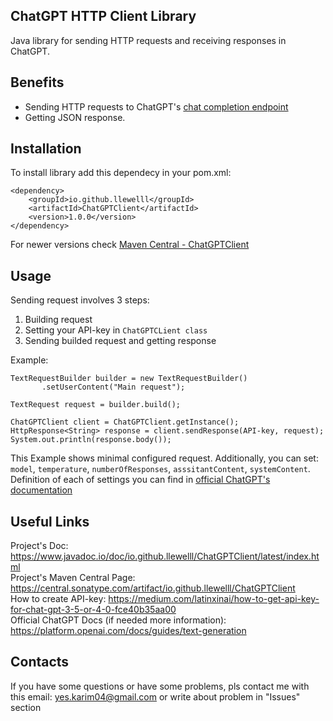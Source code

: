 ## ChatGPT HTTP Client Library  

Java library for sending HTTP requests and receiving responses in ChatGPT.  

## Benefits  
- Sending HTTP requests to ChatGPT's [chat completion endpoint](https://platform.openai.com/docs/api-reference/introduction)
- Getting JSON response.  

## Installation  
To install library add this dependecy in your pom.xml:
```
<dependency>
    <groupId>io.github.llewelll</groupId>
    <artifactId>ChatGPTClient</artifactId>
    <version>1.0.0</version>
</dependency>
```
For newer versions check [Maven Central - ChatGPTClient](https://central.sonatype.com/artifact/io.github.llewelll/ChatGPTClient/versions)

## Usage  

Sending request involves 3 steps:
1. Building request
2. Setting your API-key in ``` ChatGPTCLient class ```
3. Sending builded request and getting response

Example:
```
TextRequestBuilder builder = new TextRequestBuilder()
       .setUserContent("Main request"); 

TextRequest request = builder.build();

ChatGPTClient client = ChatGPTClient.getInstance();
HttpResponse<String> response = client.sendResponse(API-key, request);
System.out.println(response.body());
```
This Example shows minimal configured request. Additionally, you can set: ```model```, ```temperature```, ```numberOfResponses```, ```asssitantContent```, ```systemContent```.
Definition of each of settings you can find in [official ChatGPT's documentation](https://platform.openai.com/docs/api-reference/chat/create#chat-create-messages)

## Useful Links
Project's Doc: https://www.javadoc.io/doc/io.github.llewelll/ChatGPTClient/latest/index.html <br />
Project's Maven Central Page: https://central.sonatype.com/artifact/io.github.llewelll/ChatGPTClient <br />
How to create API-key: https://medium.com/latinxinai/how-to-get-api-key-for-chat-gpt-3-5-or-4-0-fce40b35aa00 <br />
Official ChatGPT Docs (if needed more information): https://platform.openai.com/docs/guides/text-generation 

## Contacts
If you have some questions or have some problems, pls contact me with this email: yes.karim04@gmail.com or write about problem in "Issues" section
